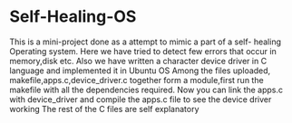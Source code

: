 # Self-Healing-OS
This is a mini-project done as a attempt to mimic a part of a self- healing Operating system.
Here we have tried to detect few errors that occur in memory,disk etc. Also we have written a character device driver in C language and implemented it in Ubuntu OS
Among the files uploaded, makefile,apps.c,device_driver.c together form a module,first run the makefile with all the dependencies required.
Now you can link the apps.c with device_driver and compile the apps.c file to see the device driver working
The rest of the C files are self explanatory
